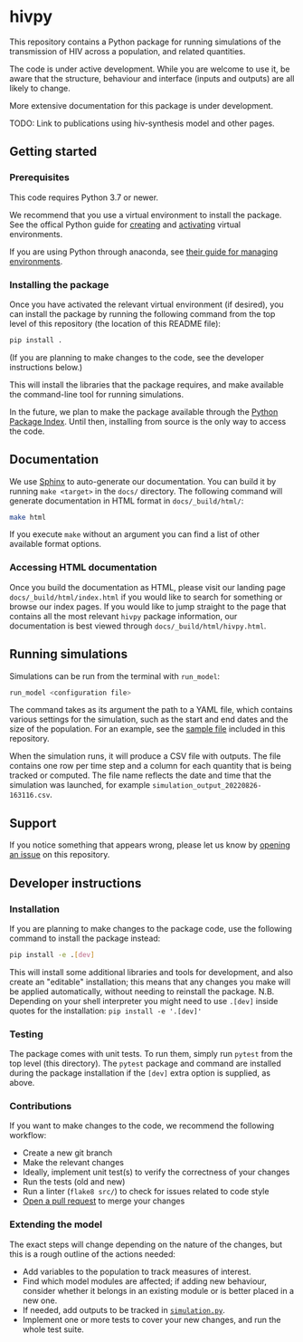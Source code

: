 # hivpy

This repository contains a Python package for running simulations
of the transmission of HIV across a population, and related quantities.

The code is under active development. While you are welcome to use it,
be aware that the structure, behaviour and interface (inputs and outputs)
are all likely to change.

More extensive documentation for this package is under development.

TODO: Link to publications using hiv-synthesis model and other pages.

## Getting started
### Prerequisites
This code requires Python 3.7 or newer.

We recommend that you use a virtual environment to install the package.
See the offical Python guide for [creating](https://packaging.python.org/en/latest/guides/installing-using-pip-and-virtual-environments/#creating-a-virtual-environment)
and [activating](https://packaging.python.org/en/latest/guides/installing-using-pip-and-virtual-environments/#activating-a-virtual-environment) virtual environments.

If you are using Python through anaconda, see
[their guide for managing environments](https://docs.conda.io/projects/conda/en/latest/user-guide/tasks/manage-environments.html).

### Installing the package
Once you have activated the relevant virtual environment (if desired),
you can install the package by running the following command
from the top level of this repository (the location of this README file):
```bash
pip install .
```
(If you are planning to make changes to the code, see the
developer instructions below.)

This will install the libraries that the package requires, and make available
the command-line tool for running simulations.

In the future, we plan to make the package available through the
[Python Package Index](https://pypi.org/). Until then, installing from source
is the only way to access the code.

## Documentation
We use [Sphinx](https://www.sphinx-doc.org/en/master/) to auto-generate our documentation. You can build it by running `make <target>` in the `docs/` directory. The following command will generate documentation in HTML format in `docs/_build/html/`:
```bash
make html
```
If you execute `make` without an argument you can find a list of other available format options.

### Accessing HTML documentation
Once you build the documentation as HTML, please visit our landing page `docs/_build/html/index.html` if you would like to search for something or browse our index pages. If you would like to jump straight to the page that contains all the most relevant `hivpy` package information, our documentation is best viewed through `docs/_build/html/hivpy.html`.

## Running simulations
Simulations can be run from the terminal with `run_model`:
```bash
run_model <configuration file>
```
The command takes as its argument the path to a YAML file,
which contains various settings for the simulation, such as
the start and end dates and the size of the population.
For an example, see the [sample file](./hivpy.yaml)
included in this repository.

When the simulation runs, it will produce a CSV file with outputs.
The file contains one row per time step and a column for each quantity
that is being tracked or computed.
The file name reflects the date and time that the simulation was launched,
for example `simulation_output_20220826-163116.csv`.

## Support
If you notice something that appears wrong, please let us know by
[opening an issue](https://github.com/UCL/hivpy/issues/new/choose)
on this repository.

## Developer instructions
### Installation
If you are planning to make changes to the package code,
use the following command to install the package instead:
```bash
pip install -e .[dev]
```
This will install some additional libraries and tools for development, and also create an "editable" installation; this means that any changes you make will be applied automatically, without needing to reinstall the package.
N.B. Depending on your shell interpreter you might need to use `.[dev]` inside quotes for the installation: 
```pip install -e '.[dev]'```
### Testing
The package comes with unit tests. To run them, simply run
`pytest` from the top level (this directory). The `pytest` package and command
are installed during the package installation if the `[dev]` extra option
is supplied, as above.

### Contributions
If you want to make changes to the code, we recommend the following workflow:
- Create a new git branch
- Make the relevant changes
- Ideally, implement unit test(s) to verify the correctness of your changes
- Run the tests (old and new)
- Run a linter (`flake8 src/`) to check for issues related to code style
-  [Open a pull request](https://github.com/UCL/hivpy/compare) to merge your changes

### Extending the model
The exact steps will change depending on the nature of the changes,
but this is a rough outline of the actions needed:

- Add variables to the population to track measures of interest.
- Find which model modules are affected; if adding new behaviour, consider whether it belongs in an existing module or is better placed in a new one.
- If needed, add outputs to be tracked in [`simulation.py`](src/hivpy/simulation.py).
- Implement one or more tests to cover your new changes, and run the whole test suite.

